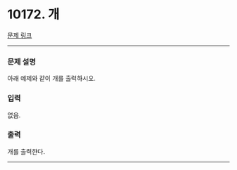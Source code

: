 # 10172. 개 

[문제 링크](https://www.acmicpc.net/problem/10172) 

---
### 문제 설명

 아래 예제와 같이 개를 출력하시오.

### 입력 

 없음.

### 출력 

 개를 출력한다.

---
